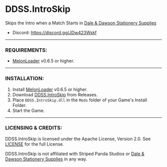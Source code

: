 # DDSS.IntroSkip
Skips the Intro when a Match Starts in [Dale & Dawson Stationery Supplies](https://store.steampowered.com/app/2920570/Dale__Dawson_Stationery_Supplies/)

* Discord: https://discord.gg/JDw423Wskf

---

### REQUIREMENTS:

- [MelonLoader](https://github.com/LavaGang/MelonLoader/releases) v0.6.5 or higher.

---

### INSTALLATION:

1) Install [MelonLoader](https://github.com/LavaGang/MelonLoader/releases) v0.6.5 or higher.
2) Download [DDSS.IntroSkip](https://github.com/HerpDerpinstine/DDSS.IntroSkip/releases) from Releases.
3) Place ``DDSS.IntroSkip.dll`` in the ``Mods`` folder of your Game's Install Folder.
4) Start the Game.

---

### LICENSING & CREDITS:

DDSS.IntroSkip is licensed under the Apache License, Version 2.0. See [LICENSE](https://github.com/HerpDerpinstine/DDSS.IntroSkip/blob/main/LICENSE.md) for the full License.

DDSS.IntroSkip is not affiliated with Striped Panda Studios or [Dale & Dawson Stationery Supplies](https://store.steampowered.com/app/2920570/Dale__Dawson_Stationery_Supplies/) in any way.
